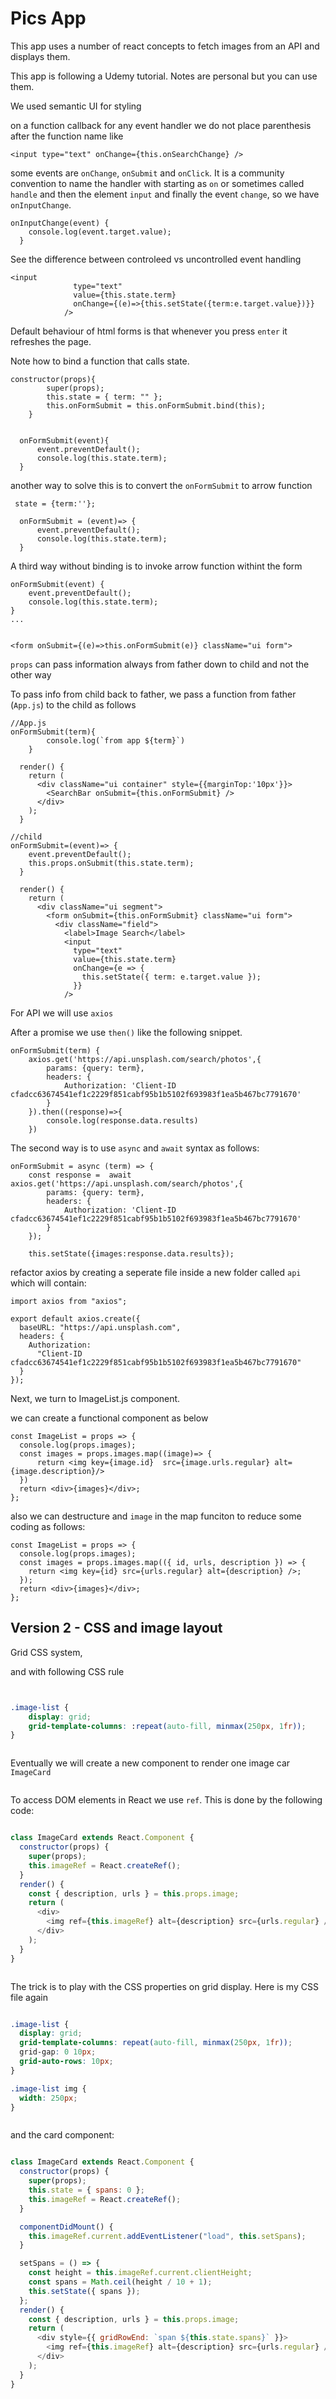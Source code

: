 # Pics App

This app uses a number of react concepts to fetch images from an API and displays them.

This app is following a Udemy tutorial. Notes are personal but you can use them.

We used semantic UI for styling

on a function callback for any event handler we do not place parenthesis after the function name like

```
<input type="text" onChange={this.onSearchChange} />
```

some events are `onChange`, `onSubmit` and `onClick`.
It is a community convention to name the handler with starting as `on` or sometimes called `handle` and then the element `input` and finally the event `change`, so we have `onInputChange`.

```
onInputChange(event) {
    console.log(event.target.value);
  }
```

See the difference between controleed vs uncontrolled event handling

```
<input
              type="text"
              value={this.state.term}
              onChange={(e)=>{this.setState({term:e.target.value})}}
            />
```

Default behaviour of html forms is that whenever you press `enter` it refreshes the page.

Note how to bind a function that calls state.

```
constructor(props){
        super(props);
        this.state = { term: "" };
        this.onFormSubmit = this.onFormSubmit.bind(this);
    }


  onFormSubmit(event){
      event.preventDefault();
      console.log(this.state.term);
  }
```

another way to solve this is to convert the `onFormSubmit` to arrow function

```
 state = {term:''};

  onFormSubmit = (event)=> {
      event.preventDefault();
      console.log(this.state.term);
  }

```

A third way without binding is to invoke arrow function withint the form

```
onFormSubmit(event) {
    event.preventDefault();
    console.log(this.state.term);
}
...


<form onSubmit={(e)=>this.onFormSubmit(e)} className="ui form">

```

`props` can pass information always from father down to child and not the other way

To pass info from child back to father, we pass a function from father (`App.js`) to the child as follows

```
//App.js
onFormSubmit(term){
        console.log(`from app ${term}`)
    }

  render() {
    return (
      <div className="ui container" style={{marginTop:'10px'}}>
        <SearchBar onSubmit={this.onFormSubmit} />
      </div>
    );
  }

```

```
//child
onFormSubmit=(event)=> {
    event.preventDefault();
    this.props.onSubmit(this.state.term);
  }

  render() {
    return (
      <div className="ui segment">
        <form onSubmit={this.onFormSubmit} className="ui form">
          <div className="field">
            <label>Image Search</label>
            <input
              type="text"
              value={this.state.term}
              onChange={e => {
                this.setState({ term: e.target.value });
              }}
            />
```

For API we will use `axios`

After a promise we use `then()` like the following snippet.

```
onFormSubmit(term) {
    axios.get('https://api.unsplash.com/search/photos',{
        params: {query: term},
        headers: {
            Authorization: 'Client-ID cfadcc63674541ef1c2229f851cabf95b1b5102f693983f1ea5b467bc7791670'
        }
    }).then((response)=>{
        console.log(response.data.results)
    })
```

The second way is to use `async` and `await` syntax as follows:

```
onFormSubmit = async (term) => {
    const response =  await axios.get('https://api.unsplash.com/search/photos',{
        params: {query: term},
        headers: {
            Authorization: 'Client-ID cfadcc63674541ef1c2229f851cabf95b1b5102f693983f1ea5b467bc7791670'
        }
    });

    this.setState({images:response.data.results});

```

refactor axios by creating a seperate file inside a new folder called `api` which will contain:

```
import axios from "axios";

export default axios.create({
  baseURL: "https://api.unsplash.com",
  headers: {
    Authorization:
      "Client-ID cfadcc63674541ef1c2229f851cabf95b1b5102f693983f1ea5b467bc7791670"
  }
});
```

Next, we turn to ImageList.js component.

we can create a functional component as below

```
const ImageList = props => {
  console.log(props.images);
  const images = props.images.map((image)=> {
      return <img key={image.id}  src={image.urls.regular} alt={image.description}/>
  })
  return <div>{images}</div>;
};
```

also we can destructure and `image` in the map funciton to reduce some coding as follows:

```
const ImageList = props => {
  console.log(props.images);
  const images = props.images.map(({ id, urls, description }) => {
    return <img key={id} src={urls.regular} alt={description} />;
  });
  return <div>{images}</div>;
};
```

## Version 2 - CSS and image layout

Grid CSS system, <div style="display:grid"> and with following CSS rule

```CSS
.image-list {
    display: grid;
    grid-template-columns: :repeat(auto-fill, minmax(250px, 1fr));
}
```

Eventually we will create a new component to render one image car `ImageCard`

To access DOM elements in React we use `ref`. This is done by the following code:

```javascript
class ImageCard extends React.Component {
  constructor(props) {
    super(props);
    this.imageRef = React.createRef();
  }
  render() {
    const { description, urls } = this.props.image;
    return (
      <div>
        <img ref={this.imageRef} alt={description} src={urls.regular} />
      </div>
    );
  }
}
```

The trick is to play with the CSS properties on grid display. Here is my CSS file again

```CSS
.image-list {
  display: grid;
  grid-template-columns: repeat(auto-fill, minmax(250px, 1fr));
  grid-gap: 0 10px;
  grid-auto-rows: 10px;
}

.image-list img {
  width: 250px;
}
```

and the card component:

```javascript
class ImageCard extends React.Component {
  constructor(props) {
    super(props);
    this.state = { spans: 0 };
    this.imageRef = React.createRef();
  }

  componentDidMount() {
    this.imageRef.current.addEventListener("load", this.setSpans);
  }

  setSpans = () => {
    const height = this.imageRef.current.clientHeight;
    const spans = Math.ceil(height / 10 + 1);
    this.setState({ spans });
  };
  render() {
    const { description, urls } = this.props.image;
    return (
      <div style={{ gridRowEnd: `span ${this.state.spans}` }}>
        <img ref={this.imageRef} alt={description} src={urls.regular} />
      </div>
    );
  }
}
```
